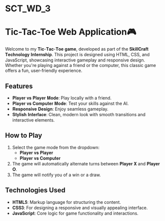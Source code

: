 # SCT_WD_3
# Tic-Tac-Toe Web Application🎮
Welcome to my 𝐓𝐢𝐜-𝐓𝐚𝐜-𝐓𝐨𝐞 𝐠𝐚𝐦𝐞, developed as part of the 𝐒𝐤𝐢𝐥𝐥𝐂𝐫𝐚𝐟𝐭 𝐓𝐞𝐜𝐡𝐧𝐨𝐥𝐨𝐠𝐲 𝐈𝐧𝐭𝐞𝐫𝐧𝐬𝐡𝐢𝐩. This project is designed using HTML, CSS, and JavaScript, showcasing interactive gameplay and responsive design. Whether you're playing against a friend or the computer, this classic game offers a fun, user-friendly experience.

## Features
- 𝐏𝐥𝐚𝐲𝐞𝐫 𝐯𝐬 𝐏𝐥𝐚𝐲𝐞𝐫 𝐌𝐨𝐝𝐞: Play locally with a friend.
- 𝐏𝐥𝐚𝐲𝐞𝐫 𝐯𝐬 𝐂𝐨𝐦𝐩𝐮𝐭𝐞𝐫 𝐌𝐨𝐝𝐞: Test your skills against the AI.
- 𝐑𝐞𝐬𝐩𝐨𝐧𝐬𝐢𝐯𝐞 𝐃𝐞𝐬𝐢𝐠𝐧: Enjoy seamless gameplay.
- 𝐒𝐭𝐲𝐥𝐢𝐬𝐡 𝐈𝐧𝐭𝐞𝐫𝐟𝐚𝐜𝐞: Clean, modern look with smooth transitions and interactive elements.

## How to Play
1. Select the game mode from the dropdown:
   - 𝐏𝐥𝐚𝐲𝐞𝐫 𝐯𝐬 𝐏𝐥𝐚𝐲𝐞𝐫
   - 𝐏𝐥𝐚𝐲𝐞𝐫 𝐯𝐬 𝐂𝐨𝐦𝐩𝐮𝐭𝐞𝐫
2. The game will automatically alternate turns between  𝐏𝐥𝐚𝐲𝐞𝐫 𝐗 and 𝐏𝐥𝐚𝐲𝐞𝐫 𝐎.
3. The game will notify you of a win or a draw.

## Technologies Used
- 𝐇𝐓𝐌𝐋𝟓: Markup language for structuring the content.
- 𝐂𝐒𝐒𝟑: For designing a responsive and visually appealing interface.
- 𝐉𝐚𝐯𝐚𝐒𝐜𝐫𝐢𝐩𝐭: Core logic for game functionality and interactions.

